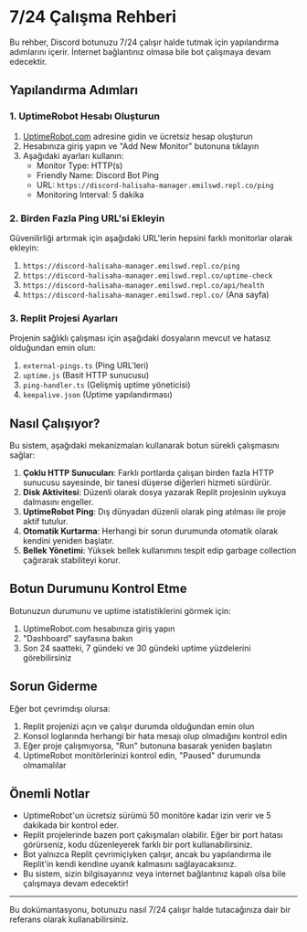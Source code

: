 # 7/24 Çalışma Rehberi

Bu rehber, Discord botunuzu 7/24 çalışır halde tutmak için yapılandırma adımlarını içerir. İnternet bağlantınız olmasa bile bot çalışmaya devam edecektir.

## Yapılandırma Adımları

### 1. UptimeRobot Hesabı Oluşturun

1. [UptimeRobot.com](https://uptimerobot.com/) adresine gidin ve ücretsiz hesap oluşturun
2. Hesabınıza giriş yapın ve "Add New Monitor" butonuna tıklayın
3. Aşağıdaki ayarları kullanın:
   - Monitor Type: HTTP(s)
   - Friendly Name: Discord Bot Ping
   - URL: `https://discord-halisaha-manager.emilswd.repl.co/ping`
   - Monitoring Interval: 5 dakika

### 2. Birden Fazla Ping URL'si Ekleyin

Güvenilirliği artırmak için aşağıdaki URL'lerin hepsini farklı monitorlar olarak ekleyin:

1. `https://discord-halisaha-manager.emilswd.repl.co/ping`
2. `https://discord-halisaha-manager.emilswd.repl.co/uptime-check`
3. `https://discord-halisaha-manager.emilswd.repl.co/api/health`
4. `https://discord-halisaha-manager.emilswd.repl.co/` (Ana sayfa)

### 3. Replit Projesi Ayarları

Projenin sağlıklı çalışması için aşağıdaki dosyaların mevcut ve hatasız olduğundan emin olun:

1. `external-pings.ts` (Ping URL'leri)
2. `uptime.js` (Basit HTTP sunucusu)
3. `ping-handler.ts` (Gelişmiş uptime yöneticisi)
4. `keepalive.json` (Uptime yapılandırması)

## Nasıl Çalışıyor?

Bu sistem, aşağıdaki mekanizmaları kullanarak botun sürekli çalışmasını sağlar:

1. **Çoklu HTTP Sunucuları**: Farklı portlarda çalışan birden fazla HTTP sunucusu sayesinde, bir tanesi düşerse diğerleri hizmeti sürdürür.
2. **Disk Aktivitesi**: Düzenli olarak dosya yazarak Replit projesinin uykuya dalmasını engeller.
3. **UptimeRobot Ping**: Dış dünyadan düzenli olarak ping atılması ile proje aktif tutulur.
4. **Otomatik Kurtarma**: Herhangi bir sorun durumunda otomatik olarak kendini yeniden başlatır.
5. **Bellek Yönetimi**: Yüksek bellek kullanımını tespit edip garbage collection çağırarak stabiliteyi korur.

## Botun Durumunu Kontrol Etme

Botunuzun durumunu ve uptime istatistiklerini görmek için:

1. UptimeRobot.com hesabınıza giriş yapın
2. "Dashboard" sayfasına bakın
3. Son 24 saatteki, 7 gündeki ve 30 gündeki uptime yüzdelerini görebilirsiniz

## Sorun Giderme

Eğer bot çevrimdışı olursa:

1. Replit projenizi açın ve çalışır durumda olduğundan emin olun
2. Konsol loglarında herhangi bir hata mesajı olup olmadığını kontrol edin
3. Eğer proje çalışmıyorsa, "Run" butonuna basarak yeniden başlatın
4. UptimeRobot monitörlerinizi kontrol edin, "Paused" durumunda olmamalılar

## Önemli Notlar

- UptimeRobot'un ücretsiz sürümü 50 monitöre kadar izin verir ve 5 dakikada bir kontrol eder.
- Replit projelerinde bazen port çakışmaları olabilir. Eğer bir port hatası görürseniz, kodu düzenleyerek farklı bir port kullanabilirsiniz.
- Bot yalnızca Replit çevrimiçiyken çalışır, ancak bu yapılandırma ile Replit'in kendi kendine uyanık kalmasını sağlayacaksınız.
- Bu sistem, sizin bilgisayarınız veya internet bağlantınız kapalı olsa bile çalışmaya devam edecektir!

---

Bu dokümantasyonu, botunuzu nasıl 7/24 çalışır halde tutacağınıza dair bir referans olarak kullanabilirsiniz.
